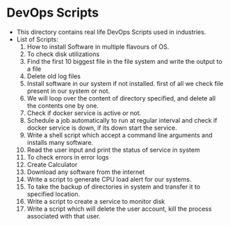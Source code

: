 # DevOps Scripts
- This directory contains real life DevOps Scripts used in industries.
- List of Scripts:
	1. How to install Software in multiple flavours of OS.
	2. To check disk utilizations
	3. Find the first 10 biggest file in the file system and write the output to a file
	4. Delete old log files
	5. Install software in our system if not installed. first of all we check file present in our system or not.
	6. We will loop over the content of directory specified, and delete all the contents one by one.
	7. Check if docker service is active or not.
	8. Schedule a job automatically to run at regular interval and check if docker service is down, if its down start the service.
	9. Write a shell script which accept a command line arguments and installs many software.
	10. Read the user input and print the status of service in system
	11. To check errors in error logs
	12. Create Calculator
	13. Download any software from the internet
	14. Write a script to generate CPU load alert for our systems.
	15. To take the backup of directories in system and transfer it to specified location.
	16. Write a script to create a service to monitor disk
	17. Write a script which will delete the user account, kill the process associated with that user.

